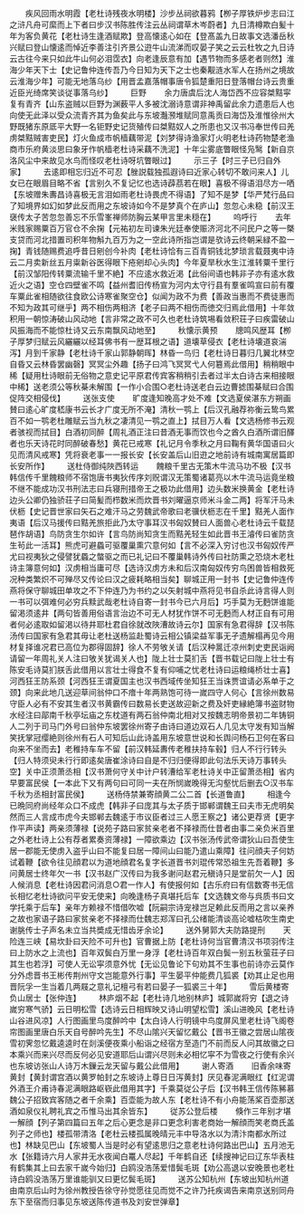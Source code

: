 <!-- { "loadSidebar": true } -->
　　疾风回雨水明霞【老杜诗残夜水明楼】沙步丛祠欲暮鸦【栁子厚铁炉步志曰江之浒凡舟可縻而上下者曰步汉书陈胜传注云丛祠谓草木岑蔚者】九日清樽欺白髪十年为客负黄花【老杜诗生逢酒赋欺】登高懐逺心如在【登髙盖九日故事文选潘岳秋兴赋曰登山懐逺而悼近李善注引齐景公逰牛山流涕而叹晏子笑之云云杜牧之九日诗云古往今来只如此牛山何必泪霑衣】向老逢辰意有加【遇节物而多感老者则然】淮海少年天下士【史记鲁仲连传吾乃今日知为天下之士也秦觏涟水军人在扬州之境故云淮海少年】可能无地落乌纱【用晋孟嘉落帽事唐令狐楚重阳日登落帽台诗云贵重近臣光绮席笑谈従事落乌纱】
　　巨野
　　余力唐虞后沈人海岱西不应容桀黠寜复有青齐【山东盗贼以巨野为渊薮平人多被沈溺诗意谓非神禹留此余力遗患后人也向使无此泽以受众流青齐其为鱼矣此与东坡灎滪堆赋同意禹贡曰海岱及淮惟徐州大野既猪东原厎平大野一名钜野史记货殖传曰桀黠奴人之所患也又汉书冯奉世传曰羌虏桀黠贼害吏民】灯火鱼成市帆樯藕带泥【刘梦得诗渔家灯火明老杜诗药物楚老渔商市乐府黄淡思曰象牙作帆樯老杜诗采藕不洗泥】十年尘雾底瞥眼怪凫鹥【新自京洛风尘中来故见水鸟而怪叹老杜诗呀坑瞥眼过】
　　示三子【时三子已归自外家】
　　去逺即相忘归近不可忍【脞説载独孤遐诗曰近家心转切不敢问来人】儿女已在眼眉目略不省【言别久不复记忆也选诗薜茘若在眼】喜极不得语泪尽方一哂【东坡赠朱夀昌诗喜极无言泪如雨老杜诗畏虎不得语】了知不是梦【华严梵行品曰了知境界如幻如梦此反而用之东坡诗如今不是梦真个在庐山】忽忽心未稳【前汉王襃传太子苦忽忽善忘不乐雪峯禅师防胸云某甲言里未穏在】
　　呜呼行
　　去年米贱家赐粟百万官仓不余掬【元祐初左司谏朱光廷奉使赈济河北不问民户之等一槩支贷而河北措置司积年物斛九百万为之一空此诗所指岂谓是欤诗云终朝采緑不盈一掬】青钱随赐费追呼昔日剜创今补肉【老杜诗恰有三百青铜钱北梦琐言载聂夷中诗云二月卖新丝五月粜新谷医得眼下疮剜却心头肉】今年夏旱秋水生江淮转粟千里行【前汉邹阳传转粟流输千里不絶】不应逺水救近渇【此俗间语也韩非子亦有逺水救近火之语】空仓四壁雀不鸣【益州耆旧传杨宣为河内太守行县有羣雀鸣宣曰前有覆车粟此雀相随欲往食欧公诗寒雀聚空仓】似闻为政不为费【善政当惠而不费徒惠而不知为政其可继乎】两不相伤两相济【老子曰两不相伤而徳交归焉此借用】十年敛积用一朝惊涛破山风动地【言非常之政不可久也老杜诗筑埸看敛积荘子曰疾雷破山风振海而不能惊杜诗又云东南飘风动地至】
　　秋懐示黄预
　　牕鸣风歴耳【栁子厚梦归赋云风纚纚以经耳佛书有一歴耳根之语】道壊草侵衣【老杜诗壊道哀湍泻】月到千家静【老杜诗千家山郭静朝晖】林昏一鸟归【老杜诗日暮归几翼北林空自昏又云林昏罢幽磬】冥冥尘外趣【扬子曰鸿飞冥冥弋人何簒焉此借用】稍稍眼中稀【疑用杜诗眼前无俗物之意史记平原君传宾客稍稍引去者过半太白诗古来相接眼中稀】送老须公等秋棊未解围【一作小合围○老杜诗送老白云边曹摅围棊赋曰合围促阵交相侵伐】
　　送张支使
　　旷度逢知晚高才处不难【文选夏侯湛东方朔画賛曰逺心旷度嵇康书云长才广度无所不淹】清秋一鹗上【后汉孔融荐祢衡云鸷鸟累百不如一鹗老杜雕赋云当九秋之凄清见一鹗之直上】拭目万人看【文选杨修书云观者骇视而拭目】白酒初同醉【周礼酒正注曰昔酒无事而饮也今之酋久白酒所谓旧醳者也乐天诗花时同醉破春愁】黄花已戒寒【礼记月令季秋之月曰鞠有黄华国语曰火见而清风戒寒】凭将衰老事一一报长安【长安盖后山旧逰之地前诗有城南寓居篇即长安所作】
　　送杜侍御纯陜西转运
　　餽粮千里古无策木牛流马功不极【汉书韩信传千里餽粮师不宿饱唐书夷狄传序刘贶谓汉无策蜀诸葛亮以木牛流马运竟坐粮不继不能成功汉书刑法志曰兵寝刑措帝王之极功此借用】边头数米换黄金【老杜诗边头公卿仍独骄荘子曰简髪而栉数米而炊晋书刘曜逼京师米斗金二两】将军汗马未伏枥【史记晋世家曰矢石之难汗马之劳魏武帝歌曰老骥伏枥志在千里】黠羌人面作夷语【后汉马援传曰黠羌旅拒此乃太守事耳汉书匈奴賛曰人面兽心老杜诗云千载琵琶作胡语】鸟防贪生尔如许【言鸟防尚知贪生而黠羌轻生如此晋书王濬传曰雀防贪生茍此一活耳】熊虎可避蟁可驱覆巢熏穴意何如【言不必深入穷讨也汉书匈奴传严尤曰视夷狄之侵譬犹蟁之螫驱之而已礼记曰不覆巢韩诗外传曰社防熏之恐烧木老杜诗主簿意何如】汉虏相当庸可尽【选诗汉虏方未和后汉南匈奴传穷鸟困兽皆相救死况种类繁炽不可殚尽又传论曰汉之疲耗略相当矣】聊城正用一封书【史记鲁仲连传燕将保守聊城田单攻之不下仲连乃为书约之以矢射城中燕将见书自杀此诗言得人则一书可以弭难何必穷兵黩武哉老杜诗自寄一封书今已六月后】巧手莫为无麪饼谁能留渇须逺井【两句皆善用俗语言治边不可无人材犹作饼不可无麪而人材正自有可用者何必逺取如留渇以待井耶杜君自徐就改陜漕故诗云尔】国家有急君得辞【汉书陈汤传曰国家有急君其毋让老杜送杨监赴蜀诗云相公镇梁益军事无孑遗解榻再见今用材复择谁况君已高位为郡得固辞】徐人不劳敂关请【后汉种暠迁凉州刺史吏民诣阙请留一年周礼关人注曰敂关犹谒关人也】陇上壮士莫扪舌【晋书载记曰陇上壮士有陈安毛诗莫扪朕舌此借用以言壮士得食不复有仰哺之忧老杜诗曰运粮绳桥壮士喜】河西狂王防系颈【河西狂王谓夏国主也汉书西域传坐知狂王当诛贾谊请必系单于之颈】向来此地几送迎草间翁仲口不瘖十年两熟饱可待一嵗四守人何心【言徐州数易守臣人必有不安其生者汉书黄霸传曰数易长吏送故迎新之费及奸吏縁絶簿书盗财物水经注曰鄗南千秋亭坛庙之东枕道有两石翁仲南北相对又按魏志明帝景初二年铸铜人二列于司马门外号曰翁仲东坡罢徐州寄子由诗曰道边双石人几见太守发有知当解笑抚掌冠缨絶则徐州有石人可知后山此诗盖用东坡意世说和长舆问杨石卫何在客曰向来不坐而去】老稚持车车不留【前汉韩延夀传老稚扶持车毂】归人不行行转头【归人特须臾未行行即逺矣唐崔涂诗曰自是不归归便得即此句法乐天诗万事转头空】关中正须萧丞相【汉书萧何守关中计户转漕给军老杜诗关中正留萧丞相】省内早要富民侯【一本此下又有两句曰可同一夫在所悯嵗晚得无沟壑忧后删去○汉书车千秋为丞相封富民侯】
　　送杨侍禁兼寄顔黄二公二首【长道鲁直】
　　相逢今已晩同府尚经年众口不成虎【韩非子曰庞其与太子质于邯郸谓魏王曰夫市无虎明矣然而三人言成市虎今夫邯郸去魏逺于市议臣者过三人愿王察之】诸公更荐贤【更字作平声读】两亲须薄禄【说苑子路曰家贫亲老者不择禄而仕昔者由事二亲负米百里之外老杜诗上公有荐者累奏资薄禄】一障欲乘边【汉书张汤传武帝谓狄山曰吾使生居一郡能无使虏入盗乎山曰不能复曰居一障间山曰能乃遣山乘障】往问顔夫子何妨试着鞭【欲令往见顔君以为道地顔君名复字长道晋书刘琨传常恐祖生先吾着鞭】多问黄居士终年欠一书【汉书赵广汉传曰为我多谢问赵君元稹诗只是堂前欠一人】因人候消息【老杜诗因君问消息○君一作人】有使报何如【古乐府曰有信数寄书无信长相忆老杜诗欲问平安无使来】向晚逢杨子真堪托后车【文选魏文帝与呉质书曰文学托乘于后车】亲年方赖禄不惜借吹嘘【阮嗣宗诗宠禄岂足赖此反而用之言以亲养之故也家语子路曰家贫亲老不择禄而仕魏志郑浑曰孔公绪能清谈高论嘘枯吹生南史谢朓传士子声名未立当共奬成无惜齿牙余论】
　　送外舅郭大夫防路提刑
　　天险连三峡【易坎卦曰天险不可升也】官曹据上防【老杜诗何当官曹清汉书项羽传注曰上防水之上流也】百年双鬓白万里一身浮【老杜诗百年双白鬓一别五秋萤荘子曰其生也若浮】可使人无讼寜须意外忧【无讼见鲁论下句劝其不生事也前诗亦云莫作分外虑晋书王彬传荆州守文岂能意外行事】平生晏平仲能费几狐裘【劝其止足也用晋阮孚一生当着几两屐之意礼记檀弓有若曰晏子一狐裘三十年】
　　雪后黄楼寄负山居士【张仲连】
　　林庐烟不起【老杜诗几地别林庐】城郭嵗将穷【退之诗嵗穷寒气骄】云日明松雪【选诗云日相辉映又诗山明望松雪】溪山进晚风【老杜诗山谷进风凉】人行图画里鸟度醉吟中【太白诗人行明镜中鸟度屏风里老杜诗飞阁卷帘图画里唐白乐天自号醉吟先生】不尽山隂兴天留忆戴公【晋书王徽之尝居山隂夜雪初霁忽忆戴逵逵时在剡溪便夜乘小船诣之经宿方至造门不前而反人问其故徽之曰本乘兴而来兴尽而反何必见安道耶后山谓兴尽则未必相忆寜不为雪夜之行使有余兴也东坡访张山人诗万木鏁云龙天留与戴公此借用】
　　谢人寄酒
　　旧香余味寄黄封【黄封谓宫酒以黄罗帕封之东坡诗上尊日日泻黄封】厌见春泥满眼红【红泥谓外酒王介甫诗春泥满眼路岖嵚此借用其字】千乘莫従公子后【汉书韩王信传陈豨慕魏公子招致宾客随之者千余乘】百壶能为故人东【老杜诗不有小舟能荡桨百壶那送酒如泉仪礼聘礼宾之币惟马出其余皆东】
　　従苏公登后楼
　　倏作三年别才堪一解顔【列子第四篇曰五年之后心更念是非口更念利害老商始一解顔而笑老商氏盖列子之师也】楼孤带清洛【老杜云楼孤属晚晴元丰中导洛水以为清汴南都水所过也】林缺见巴山【东坡蜀人当是时必有望逺思归之意老杜诗何路出巴山】五月池无水【张籍诗六月人家井无水夜闻白鼍人尽起】千年鹤自还【续搜神记曰辽东华表柱有鹤集其上曰去家千嵗今始归】白鸥没浩荡爱惜鬓毛斑【劝公高退以安晚景也老杜诗白鸥没浩荡万里谁能驯又曰更忆鬓毛斑】
　　送苏公知杭州【东坡出知杭州道由南京后山时为徐州教授告徐守孙觉愿往见而觉不之许乃托疾谒告来南京送别同舟东下至宿而归事见东坡送陈传道书及刘安世弹章】
